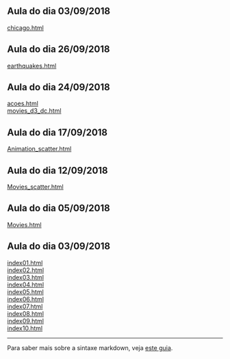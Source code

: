 ## Aula do dia 03/09/2018
[chicago.html](d3_earthquakes/chicago.html)<br>

## Aula do dia 26/09/2018
[earthquakes.html](d3_earthquakes/earthquakes.html)<br>

## Aula do dia 24/09/2018
[acoes.html](d3_crossfilter/acoes.html)<br>
[movies_d3_dc.html](d3_crossfilter/movies_d3_dc.html)<br>

## Aula do dia 17/09/2018
[Animation_scatter.html](d3_intro/animation_scatterplot.html)<br>

## Aula do dia 12/09/2018
[Movies_scatter.html](d3_intro/movies_scatterplot.html)<br>

## Aula do dia 05/09/2018
[Movies.html](d3_intro/movies_d3.html)<br>

## Aula do dia 03/09/2018

[index01.html](basic/index01.html)<br>
[index02.html](basic/index02.html)<br>
[index03.html](basic/index03.html)<br>
[index04.html](basic/index04.html)<br>
[index05.html](basic/index05.html)<br>
[index06.html](basic/index06.html)<br>
[index07.html](basic/index07.html)<br>
[index08.html](basic/index08.html)<br>
[index09.html](basic/index09.html)<br>
[index10.html](basic/index10.html)<br>

---

Para saber mais sobre a sintaxe markdown, veja [este guia](https://guides.github.com/features/mastering-markdown/).
